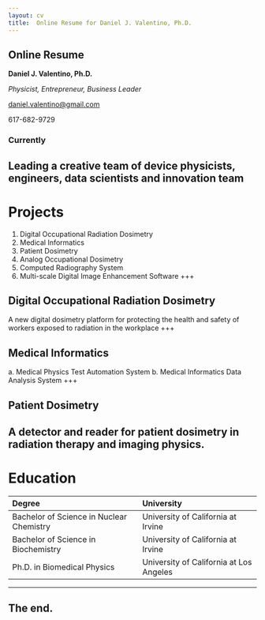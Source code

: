 ```yaml
---
layout: cv
title:  Online Resume for Daniel J. Valentino, Ph.D.
---
```

## Online Resume
**Daniel J. Valentino, Ph.D.**

*Physicist, Entrepreneur, Business Leader*

daniel.valentino@gmail.com

617-682-9729

### Currently
Leading a creative team of device physicists, engineers, data scientists and innovation team
---
# Projects
1. Digital Occupational Radiation Dosimetry
2. Medical Informatics
3. Patient Dosimetry
4. Analog Occupational Dosimetry
5. Computed Radiography System
6. Multi-scale Digital Image Enhancement Software
+++
## Digital Occupational Radiation Dosimetry
A new digital dosimetry platform for protecting the health and safety of workers exposed to radiation in the workplace
+++
## Medical Informatics
a. Medical Physics Test Automation System
b. Medical Informatics Data Analysis System
+++
## Patient Dosimetry
A detector and reader for patient dosimetry in radiation therapy and imaging physics.
---
# Education
|                                Degree                                |                University               |
|:--------------------------------------------------------------------|:---------------------------------------|
| Bachelor of Science in Nuclear Chemistry | University of California at Irvine |
| Bachelor of Science in Biochemistry | University of California at Irvine |
| Ph.D. in Biomedical Physics  | University of California at Los Angeles |

---
## The end.
<!--stackedit_data:
eyJoaXN0b3J5IjpbMTIwMzY1Nzg2MCwtMjMzODEzODExLDE1OD
AzNzYxODIsLTYzMjQ3NjE0NCw5NzE1MTg3NjIsLTUyMDY0NDI4
NiwtMTI0MzgyOTNdfQ==
-->